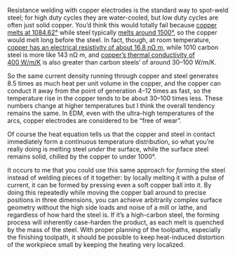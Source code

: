 Resistance welding with copper electrodes is the standard way to
spot-weld steel; for high duty cycles they are water-cooled, but low
duty cycles are often just solid copper.  You’d think this would
totally fail because [copper melts at 1084.62°][0] while steel
typically [melts around 1500°][1], so the copper would melt long
before the steel.  In fact, though, at room temperature, [copper has
an electrical resistivity of about 16.8 nΩ m,][2] while 1010 carbon
steel is more like 143 nΩ m, and [copper’s thermal conductivity of
400 W/m/K][3] is also greater than carbon steels’ of around
30–100 W/m/K.

So the same current density running through copper and steel generates
8.5 times as much heat per unit volume in the copper, and the copper
can conduct it away from the point of generation 4–12 times as fast,
so the temperature rise in the copper tends to be about 30–100 times
less.  These numbers change at higher temperatures but I think the
overall tendency remains the same.  In EDM, even with the ultra-high
temperatures of the arcs, copper electrodes are considered to be “free
of wear”.

[0]: https://en.wikipedia.org/wiki/Copper
[1]: https://en.wikipedia.org/wiki/Steel#Material_properties
[2]: https://en.wikipedia.org/wiki/Electrical_resistivity_and_conductivity#Resistivity_and_conductivity_of_various_materials
[3]: https://en.wikipedia.org/wiki/List_of_thermal_conductivities

Of course the heat equation tells us that the copper and steel in
contact immediately form a continuous temperature distribution, so
what you’re really doing is melting steel *under* the surface, while
the surface steel remains solid, chilled by the copper to under 1000°.

It occurs to me that you could use this same approach for *forming*
the steel instead of welding pieces of it together: by locally melting
it with a pulse of current, it can be formed by pressing even a soft
copper ball into it.  By doing this repeatedly while moving the copper
ball around to precise positions in three dimensions, you can achieve
arbitrarily complex surface geometry without the high side loads and
noise of a mill or lathe, and regardless of how hard the steel is.  If
it’s a high-carbon steel, the forming process will inherently
case-harden the product, as each melt is quenched by the mass of the
steel.  With proper planning of the toolpaths, especially the
finishing toolpath, it should be possible to keep heat-induced
distortion of the workpiece small by keeping the heating very
localized.

